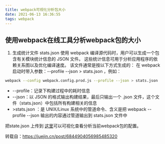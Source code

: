 ```yaml
---
title: webpack可视化分析包大小
date: 2021-06-13 16:36:55
tags: webpack
---
```

## 使用webpack在线工具分析webpack包的大小
1. 生成统计文件 stats.json
使用 webpack 编译源代码时，用户可以生成一个包含有关模块统计信息的 JSON 文件。 这些统计信息可用于分析应用程序的依赖关系图以及优化编译速度。 该文件通常是按以下方式生成的：
在 webpack 启动时带入参数：--profile --json > stats.json ，例如：
``` bash
webpack --config webpack.config.prod.js --profile --json > stats.json
```
- --profile：记录下构建过程中的耗时信息
- --json：以 JSON 的格式输出构建结果，最后只输出一个 .json 文件，这个文件（stats.json）中包括所有构建相关的信息
- \>stats.json ：是 UNIX/Linux 系统中的管道命令、含义是把 webpack --profile --json 输出的内容通过管道输出到 stats.json 文件中

把state.json 上传到 [这里](http://chrisbateman.github.io/webpack-visualizer/)可以可视化查看分析当前webpack包的配置。

转载自：https://juejin.cn/post/6844904056985485320